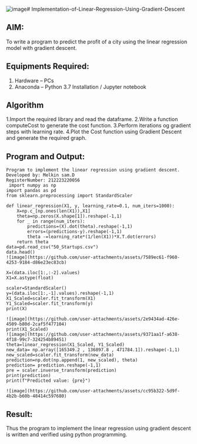 ![image](https://github.com/user-attachments/assets/daa139cb-eda1-4387-acfd-a656305195cb)# Implementation-of-Linear-Regression-Using-Gradient-Descent

## AIM:
To write a program to predict the profit of a city using the linear regression model with gradient descent.

## Equipments Required:
1. Hardware – PCs
2. Anaconda – Python 3.7 Installation / Jupyter notebook

## Algorithm
1.Import the required library and read the dataframe.
2.Write a function computeCost to generate the cost function.
3.Perform iterations og gradient steps with learning rate.
4.Plot the Cost function using Gradient Descent and generate the required graph.


## Program and Output:
```
Program to implement the linear regression using gradient descent.
Developed by: Melkin sam.D
RegisterNumber: 212223220056
 import numpy as np
import pandas as pd 
from sklearn.preprocessing import StandardScaler

def linear_regression(X1, y, learning_rate=0.1, num_iters=1000):
    X=np.c_[np.ones(len(X1)),X1]
    theta=np.zeros(X.shape[1]).reshape(-1,1)
    for _ in range(num_iters):
        predictions=(X).dot(theta).reshape(-1,1)
        errors=(predictions-y).reshape(-1,1)
        theta -=learning_rate*(1/len(X1))*X.T.dot(errors)
    return theta
data=pd.read_csv("50_Startups.csv")
data.head()
![image](https://github.com/user-attachments/assets/7589ec61-f960-4253-9184-d86e23ec83cb)

X=(data.iloc[1:,:-2].values)
X1=X.astype(float)

scaler=StandardScaler()
y=(data.iloc[1:,-1].values).reshape(-1,1)
X1_Scaled=scaler.fit_transform(X1)
Y1_Scaled=scaler.fit_transform(y)
print(X)

![image](https://github.com/user-attachments/assets/2e9434ad-426e-4509-b80d-2caf5f477104)
print(X1_Scaled)
![image](https://github.com/user-attachments/assets/9371aa1f-a638-4f18-99c7-324254b89451)
theta=linear_regression(X1_Scaled, Y1_Scaled)
new_data= np.array([165349.2 , 136897.8 , 471784.1]).reshape(-1,1)
new_scaled=scaler.fit_transform(new_data)
prediction=np.dot(np.append(1, new_scaled), theta)
prediction= prediction.reshape(-1,1)
pre = scaler.inverse_transform(prediction)
print(prediction)
print(f"Predicted value: {pre}")

![image](https://github.com/user-attachments/assets/cc95b322-5d9f-4b2b-b60b-48414c597680)

```


## Result:
Thus the program to implement the linear regression using gradient descent is written and verified using python programming.
